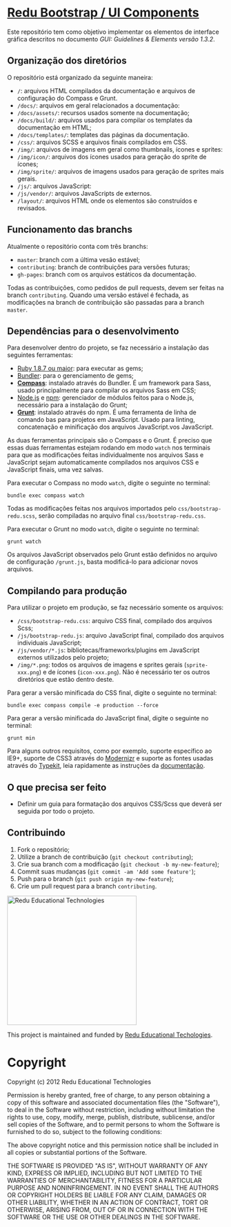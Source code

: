 # [Redu Bootstrap / UI Components](http://developers.redu.com.br/ui-components/)

Este repositório tem como objetivo implementar os elementos de interface gráfica descritos no documento *GUI: Guidelines & Elements versão 1.3.2*.

## Organização dos diretórios

O repositório está organizado da seguinte maneira:

 * `/`: arquivos HTML compilados da documentação e arquivos de configuração do Compass e Grunt.
 * `/docs/`: arquivos em geral relacionados a documentação:
 * `/docs/assets/`: recursos usados somente na documentação;
 * `/docs/build/`: arquivos usados para compilar os templates da documentação em HTML;
 * `/docs/templates/`: templates das páginas da documentação.
 * `/css/`: arquivos SCSS e arquivos finais compilados em CSS.
 * `/img/`: arquivos de imagens em geral como thumbnails, ícones e sprites:
 * `/img/icon/`: arquivos dos ícones usados para geração do sprite de ícones;
 * `/img/sprite/`: arquivos de imagens usados para geração de sprites mais gerais.
 * `/js/`: arquivos JavaScript:
 * `/js/vendor/`: arquivos JavaScripts de externos.
 * `/layout/`: arquivos HTML onde os elementos são construídos e revisados.

## Funcionamento das branchs

Atualmente o repositório conta com três branchs:

 * `master`: branch com a última vesão estável;
 * `contributing`: branch de contribuições para versões futuras;
 * `gh-pages`: branch com os arquivos estáticos da documentação.

Todas as contribuições, como pedidos de pull requests, devem ser feitas na branch `contributing`. Quando uma versão estável é fechada, as modificações na branch de contribuição são passadas para a branch `master`.

## Dependências para o desenvolvimento

Para desenvolver dentro do projeto, se faz necessário a instalação das seguintes ferramentas:

 * [Ruby 1.8.7 ou maior](http://www.ruby-lang.org/en/downloads/): para executar as gems;
 * [Bundler](http://gembundler.com/): para o gerenciamento de gems;
 * **[Compass](http://compass-style.org/)**: instalado através do Bundler. É um framework para Sass, usado principalmente para compilar os arquivos Sass em CSS;
 * [Node.js](http://nodejs.org/download/) e [npm](https://npmjs.org/): gerenciador de módulos feitos para o Node.js, necessário para a instalação do Grunt;
 * **[Grunt](http://gruntjs.com/)**: instalado através do npm. É uma ferramenta de linha de comando bas para projetos em JavaScript. Usado para linting, concatenação e minificação dos arquivos JavaScript.vos JavaScript.

As duas ferramentas principais são o Compass e o Grunt. É preciso que essas duas ferramentas estejam rodando em modo `watch` nos terminais para que as modificações feitas individualmente nos arquivos Sass e JavaScript sejam automaticamente compilados nos arquivos CSS e JavaScript finais, uma vez salvas.

Para executar o Compass no modo `watch`, digite o seguinte no terminal:

    bundle exec compass watch

Todas as modificações feitas nos arquivos importados pelo `css/bootstrap-redu.scss`, serão compiladas no arquivo final `css/bootstrap-redu.css`.

Para executar o Grunt no modo `watch`, digite o seguinte no terminal:

    grunt watch

Os arquivos JavaScript observados pelo Grunt estão definidos no arquivo de configuração `/grunt.js`, basta modificá-lo para adicionar novos arquivos.

## Compilando para produção

Para utilizar o projeto em produção, se faz necessário somente os arquivos:

 * `/css/bootstrap-redu.css`: arquivo CSS final, compilado dos arquivos Scss;
 * `/js/bootstrap-redu.js`: arquivo JavaScript final, compilado dos arquivos individuais JavaScript;
 * `/js/vendor/*.js`: bibliotecas/frameworks/plugins em JavaScript externos utilizados pelo projeto;
 * `/img/*.png`: todos os arquivos de imagens e sprites gerais (`sprite-xxx.png`) e de ícones (`icon-xxx.png`). Não é necessário ter os outros diretórios que estão dentro deste.

Para gerar a versão minificada do CSS final, digite o seguinte no terminal:

    bundle exec compass compile -e production --force

Para gerar a versão minificada do JavaScript final, digite o seguinte no terminal:

    grunt min

Para alguns outros requisitos, como por exemplo, suporte específico ao IE9+, suporte de CSS3 através do [Modernizr](http://modernizr.com/) e suporte as fontes usadas através do [Typekit](https://typekit.com/colophons/lpo4rgu), leia rapidamente as instruções da [documentação](http://developers.redu.com.br/ui-components/).

## O que precisa ser feito

 * Definir um guia para formatação dos arquivos CSS/Scss que deverá ser seguida por todo o projeto.

## Contribuindo

 1. Fork o repositório;
 2. Utilize a branch de contribuição (`git checkout contributing`);
 3. Crie sua branch com a modificação (`git checkout -b my-new-feature`);
 4. Commit suas mudanças (`git commit -am 'Add some feature'`);
 5. Push para o branch (`git push origin my-new-feature`);
 6. Crie um pull request para a branch `contributing`.


<img src="https://github.com/downloads/redu/redupy/redutech-marca.png" alt="Redu Educational Technologies" width="300">

This project is maintained and funded by [Redu Educational Techologies](http://tech.redu.com.br).

# Copyright

Copyright (c) 2012 Redu Educational Technologies

Permission is hereby granted, free of charge, to any person obtaining a copy of this software and associated documentation files (the "Software"), to deal in the Software without restriction, including without limitation the rights to use, copy, modify, merge, publish, distribute, sublicense, and/or sell copies of the Software, and to permit persons to whom the Software is furnished to do so, subject to the following conditions:

The above copyright notice and this permission notice shall be included in all copies or substantial portions of the Software.

THE SOFTWARE IS PROVIDED "AS IS", WITHOUT WARRANTY OF ANY KIND, EXPRESS OR IMPLIED, INCLUDING BUT NOT LIMITED TO THE WARRANTIES OF MERCHANTABILITY, FITNESS FOR A PARTICULAR PURPOSE AND NONINFRINGEMENT. IN NO EVENT SHALL THE AUTHORS OR COPYRIGHT HOLDERS BE LIABLE FOR ANY CLAIM, DAMAGES OR OTHER LIABILITY, WHETHER IN AN ACTION OF CONTRACT, TORT OR OTHERWISE, ARISING FROM, OUT OF OR IN CONNECTION WITH THE SOFTWARE OR THE USE OR OTHER DEALINGS IN THE SOFTWARE.
